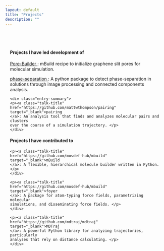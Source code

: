 ```yaml
---
layout: default
title: "Projects"
description: ""
---
```


<div
style="max-width:1000px;margin-left:auto;margin-right:auto;padding-top:40px;padding-bottom:20px;padding-left:15px;padding-right:15px">

   <!-- Vanderbilt -->
   <div
   style="font-weight:bolder;">
   <h4>Projects I have led development of</h4>
   </div>

   <!-- AIChE Annual Conference, Pittsburgh 2018 -->
   <div class="entry-summary">
    <p><a class="talk-title"
    href="https://github.com/rmatsum836/Pore-Builder"
    target="_blank">Pore-Builder
    </a>: mBuild recipe to initialize graphene slit pores for molecular
    simulation. </p>
    </div>

   <div class="entry-summary">
    <p><a class="talk-title"
    href="https://github.com/rmatsum836/phase-separation"
    target="_blank">phase-separation
    </a>: A python package to detect
    phase-separation in solutions through image processing and
    connected components analysis. </p>
    </div>

    <div class="entry-summary">
    <p><a class="talk-title"
    href="https://github.com/mattwthompson/pairing"
    target="_blank">pairing
    </a>: An analysis tool that finds and analyzes molecular pairs and clusters
    over the course of a simulation trajectory. </p>
    </div>

   <div
   style="font-weight:bolder;">
   <h4>Projects I have contributed to</h4>
   </div>

    <p><a class="talk-title"
    href="https://github.com/mosdef-hub/mbuild"
    target="_blank">mBuild
    </a>: A flexible, hierarchical molecule builder written in Python. </p>
    </div>

    <p><a class="talk-title"
    href="https://github.com/mosdef-hub/mbuild"
    target="_blank">foyer
    </a>: A package for atom-typing force fields, parametrizing molecular
    simulations, and disseminating force fields. </p>
    </div>

    <p><a class="talk-title"
    href="https://github.com/mdtraj/mdtraj"
    target="_blank">MDTraj
    </a>: A powerful Python library for analyzing trajectories, particularly
    analyses that rely on distance calculating. </p>
    </div>


</div>
